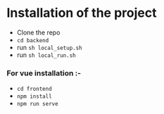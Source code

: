 # Installation of the project
* Clone the repo
* `cd backend`
* run `sh local_setup.sh`
* run `sh local_run.sh`
### For vue installation :-
* `cd frontend`
* `npm install`
* `npm run serve`
